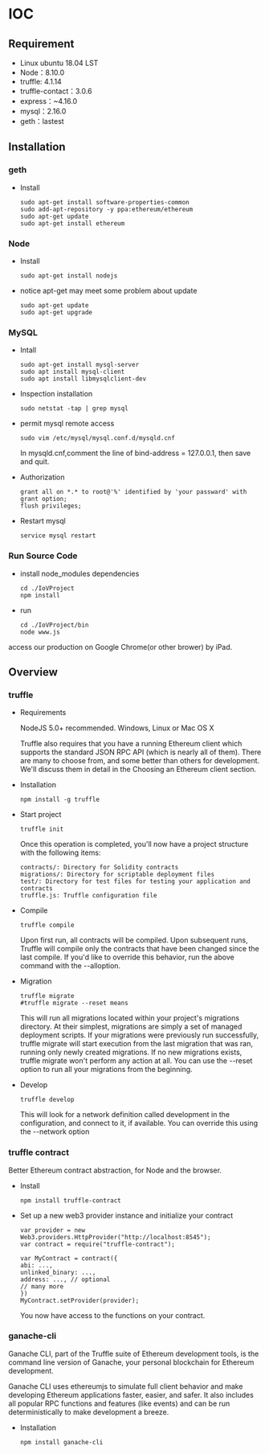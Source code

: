 # IOC
## Requirement

- Linux ubuntu 18.04 LST
- Node：8.10.0
- truffle: 4.1.14 
- truffle-contact：3.0.6
- express：~4.16.0
- mysql：2.16.0
- geth：lastest
## Installation
### geth
- Install

   ```
   sudo apt-get install software-properties-common 
   sudo add-apt-repository -y ppa:ethereum/ethereum 
   sudo apt-get update 
   sudo apt-get install ethereum 
   ```
### Node

- Install

    ```
    sudo apt-get install nodejs
    ```

- notice apt-get may meet some problem about update

    ```
    sudo apt-get update
    sudo apt-get upgrade
    ```

### MySQL

- Intall

    ```
    sudo apt-get install mysql-server
    sudo apt install mysql-client
    sudo apt install libmysqlclient-dev
    ```
- Inspection installation

    ```
    sudo netstat -tap | grep mysql
    ```

- permit mysql remote access

   ```
   sudo vim /etc/mysql/mysql.conf.d/mysqld.cnf
   ```

   In mysqld.cnf,comment the line of bind-address = 127.0.0.1, then save and quit.

- Authorization

    ```
    grant all on *.* to root@'%' identified by 'your passward' with grant option;
    flush privileges;
    ```

- Restart mysql

    ```
    service mysql restart
    ```

### Run Source Code

- install node_modules dependencies

    ```
    cd ./IoVProject
    npm install 
    ```

- run

    ```
    cd ./IoVProject/bin
    node www.js
    ```
access our production on Google Chrome(or other brower) by iPad.


## Overview
### truffle

- Requirements

    NodeJS 5.0+ recommended.
    Windows, Linux or Mac OS X

   Truffle also requires that you have a running Ethereum client which supports the standard JSON RPC API (which is nearly all of them). There are many to choose from, and some better than others for development. We'll discuss them in detail in the Choosing an Ethereum client section.

- Installation

    ```
    npm install -g truffle
    ```

- Start project

    ```
    truffle init
    ```

   Once this operation is completed, you'll now have a project structure with the following items:

    ```
    contracts/: Directory for Solidity contracts
    migrations/: Directory for scriptable deployment files
    test/: Directory for test files for testing your application and contracts
    truffle.js: Truffle configuration file
    ```

- Compile

    ```
    truffle compile
    ```

  Upon first run, all contracts will be compiled. Upon subsequent runs, Truffle will compile only the contracts that have been changed since the last compile. If you'd like to override this behavior, run the above command with the --alloption.

- Migration

    ```
    truffle migrate
    #truffle migrate --reset means 
    ```

  This will run all migrations located within your project's migrations directory. At their simplest, migrations are simply a set of managed deployment scripts. If your migrations were previously run successfully, truffle migrate will start execution from the last migration that was ran, running only newly created migrations. If no new migrations exists, truffle migrate won't perform any action at all. You can use the --reset option to run all your migrations from the beginning.

- Develop

    ```
    truffle develop 
    ```

  This will look for a network definition called development in the configuration, and connect to it, if available. You can override this using the --network <name> option
   
### truffle contract

   Better Ethereum contract abstraction, for Node and the browser.
- Install

    ```
    npm install truffle-contract
    ```
- Set up a new web3 provider instance and initialize your contract

    ```
    var provider = new Web3.providers.HttpProvider("http://localhost:8545");
    var contract = require("truffle-contract");

    var MyContract = contract({
    abi: ...,
    unlinked_binary: ...,
    address: ..., // optional
    // many more
    })
    MyContract.setProvider(provider);
    ```
   You now have access to the functions on your contract.

### ganache-cli

  Ganache CLI, part of the Truffle suite of Ethereum development tools, is the command line version of Ganache, your personal blockchain for Ethereum development.

  Ganache CLI uses ethereumjs to simulate full client behavior and make developing Ethereum applications faster, easier, and safer. It also includes all popular RPC functions and features (like events) and can be run deterministically to make development a breeze.

- Installation

    ```
    npm install ganache-cli
    ```



